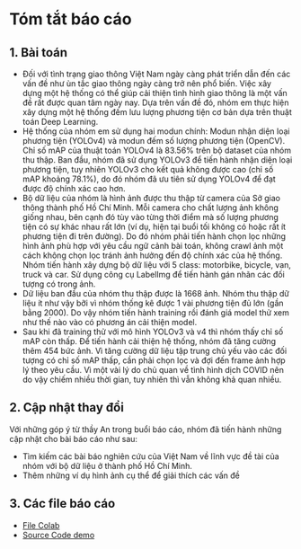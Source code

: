 # Tóm tắt báo cáo
## 1.	Bài toán
- Đối với tình trạng giao thông Việt Nam ngày càng phát triển dẫn đến các vấn đề như ùn tắc giao thông ngày càng trở nên phổ biến. Việc xây dựng một hệ thống có thể giúp cải thiện tình hình giao thông là một vấn đề rất được quan tâm ngày nay. Dựa trên vấn đề đó, nhóm em thực hiện xây dựng một hệ thống đếm lưu lượng phương tiện cơ bản dựa trên thuật toán Deep Learning. 
- Hệ thống của nhóm em sử dụng hai modun chính: Modun nhận diện loại phương tiện (YOLOv4) và modun đếm số lượng phương tiện (OpenCV). Chỉ số mAP của thuật toán YOLOv4 là 83.56% trên bộ dataset của nhóm thu thập. Ban đầu, nhóm đã sử dụng YOLOv3 để tiến hành nhận diện loại phương tiện, tuy nhiên YOLOv3 cho kết quả không được cao (chỉ số mAP khoảng 78.1%), do đó nhóm đã ưu tiên sử dụng YOLOv4 để đạt được độ chính xác cao hơn.
- Bộ dữ liệu của nhóm là hình ảnh được thu thập từ camera của Sở giao thông thành phố Hồ Chí Minh. Mỗi camera cho chất lượng ảnh không giống nhau, bên cạnh đó tùy vào từng thời điểm mà số lượng phương tiện có sự khác nhau rất lớn (ví dụ, hiện tại buổi tối không có hoặc rất ít phương tiện đi trên đường). Do đó nhóm phải tiến hành chọn lọc những hình ảnh phù hợp với yêu cầu ngữ cảnh bài toán, không crawl ảnh một cách không chọn lọc tránh ảnh hưởng đến độ chính xác của hệ thống. Nhóm tiến hành xây dựng bộ dữ liệu với 5 class: motorbike, bicycle, van, truck và car. Sử dụng công cụ LabelImg để tiến hành gán nhãn các đối tượng có trong ảnh.
- Dữ liệu ban đầu của nhóm thu thập được là 1668 ảnh. Nhóm thu thập dữ liệu ít như vậy bỡi vì nhóm thống kê được 1 vài phương tiện đủ lớn (gần bằng 2000). Do vậy nhóm tiến hành training rồi đánh giá model thử xem như thế nào vào có phương án cải thiện model.
- Sau khi đã training thử với mô hình YOLOv3 và v4 thì nhóm thấy chỉ số mAP còn thấp. Để tiến hành cải thiện hệ thống, nhóm đã tăng cường thêm 454 bức ảnh.
  Vì tăng cường dữ liệu tập trung chủ yếu vào các đối tượng có chỉ số mAP thấp, cần phải chọn lọc và đợi đến frame ảnh hợp lý theo yêu cầu. Vì một vài lý do chủ quan về tình hình dịch COVID nên do vậy chiếm nhiều thời gian, tuy nhiên thì vẫn không khả quan nhiều.
## 2.	Cập nhật thay đổi
Với những góp ý từ thầy An trong buổi báo cáo, nhóm đã tiến hành những cập nhật cho bài báo cáo như sau:
- Tìm kiếm các bài báo nghiên cứu của Việt Nam về lĩnh vực đề tài của nhóm với bộ dữ liệu ở thành phố Hồ Chí Minh.
- Thêm những ví dụ hình ảnh cụ thể để giải thích các vấn đề
## 3. Các file báo cáo
- [File Colab](https://github.com/nguyenvantai102/CS114.L21.KHCL/blob/main/FinalProject/FinalProject_(B%E1%BA%A3n_%C4%91%E1%BA%A7y_%C4%91%E1%BB%A7).ipynb)
- [Source Code demo](https://github.com/nguyenvantai102/CS114.L21.KHCL/blob/main/FinalProject/DemoApplication.py)

